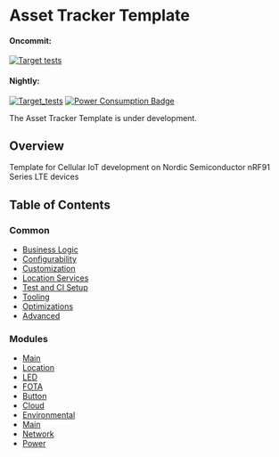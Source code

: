 # Asset Tracker Template

#### Oncommit:
[![Target tests](https://github.com/nrfconnect/Asset-Tracker-Template/actions/workflows/build-and-target-test.yml/badge.svg)](https://github.com/nrfconnect/Asset-Tracker-Template/actions/workflows/build-and-target-test.yml)

#### Nightly:
[![Target_tests](https://github.com/nrfconnect/Asset-Tracker-Template/actions/workflows/build-and-target-test.yml/badge.svg?event=schedule)](https://github.com/nrfconnect/Asset-Tracker-Template/actions/workflows/build-and-target-test.yml?query=branch%3Amain+event%3Aschedule)
[![Power Consumption Badge](https://img.shields.io/endpoint?url=https://nrfconnect.github.io/Asset-Tracker-Template/power_badge.json)](https://nrfconnect.github.io/Asset-Tracker-Template/power_measurements_plot.html)

The Asset Tracker Template is under development.

## Overview

Template for Cellular IoT development on Nordic Semiconductor nRF91 Series LTE devices

## Table of Contents

### Common
- [Business Logic](docs/common/business_logic.md)
- [Configurability](docs/common/configurability.md)
- [Customization](docs/common/customization.md)
- [Location Services](docs/common/location_services.md)
- [Test and CI Setup](docs/common/test_and_ci_setup.md)
- [Tooling](docs/common/tooling.md)
- [Optimizations](docs/common/optimizations.md)
- [Advanced](docs/common/advanced.md)

### Modules
- [Main](docs/modules/main.md)
- [Location]((docs/modules/location.md))
- [LED]((docs/modules/led.md))
- [FOTA](docs/modules/fota.md)
- [Button](docs/modules/button.md)
- [Cloud](docs/modules/cloud.md)
- [Environmental](docs/modules/environmental.md)
- [Main](docs/modules/main.md)
- [Network](docs/modules/network.md)
- [Power](docs/modules/power.md)

